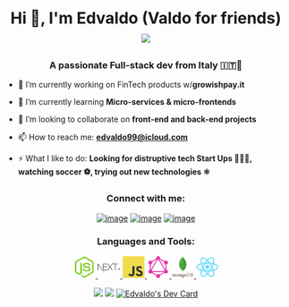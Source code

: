 <h1 align="center">Hi 👋, I'm Edvaldo (Valdo for friends) <img height="40" src="https://emoji.gg/assets/emoji/7333-parrotdance.gif"></h1>
<h3 align="center">A passionate Full-stack dev from Italy 🇮🇹🍕</h3>

- 🔭 I’m currently working on FinTech products w/**growishpay.it**

- 🌱 I’m currently learning **Micro-services & micro-frontends**

- 👯 I’m looking to collaborate on **front-end and back-end projects**

- 📫 How to reach me: **edvaldo99@icloud.com**

- ⚡ What I like to do: **Looking for distruptive tech Start Ups 🧑🏻‍💻, watching soccer ⚽️, trying out new technologies ⚛️**

<h3 align="center">Connect with me:</h3>
<div align="center">

[![image](https://img.shields.io/badge/LinkedIn-0077B5?style=for-the-badge&logo=linkedin&logoColor=white)](https://www.linkedin.com/in/edvaldo-g-20a271121/)
[![image](https://img.shields.io/badge/Instagram-E4405F?style=for-the-badge&logo=instagram&logoColor=white)](https://www.instagram.com/valdozzz/)
[![image](https://img.shields.io/badge/Gmail-D14836?style=for-the-badge&logo=gmail&logoColor=white)](mailto:edvaldo99@icloud.com)
  
</div>

<h3 align="center">Languages and Tools:</h3>

<p align="center"> 
  <a href="https://www.w3.org/nodejs/" target="_blank"> 
    <img src="https://raw.githubusercontent.com/devicons/devicon/master/icons/nodejs/nodejs-original.svg" alt="nodejs" width="40" height="40"/> 
  </a>
  <a href="https://nextjs.org/docs/getting-started" target="_blank"> 
    <img src="https://raw.githubusercontent.com/devicons/devicon/master/icons/nextjs/nextjs-original-wordmark.svg" alt="NextJS" width="40" height="40"/> 
  </a> 
  <a href="https://developer.mozilla.org/en-US/docs/Web/JavaScript" target="_blank"> 
    <img src="https://raw.githubusercontent.com/devicons/devicon/master/icons/javascript/javascript-original.svg" alt="javascript" width="40" height="40"/> 
  </a> 
  <a href="https://graphql.org/" target="_blank"> 
    <img src="https://raw.githubusercontent.com/devicons/devicon/master/icons/graphql/graphql-plain.svg" alt="graphql" width="40" height="40"/> 
  </a> 
  <a href="https://www.mongodb.com/" target="_blank"> 
    <img src="https://raw.githubusercontent.com/devicons/devicon/master/icons/mongodb/mongodb-original-wordmark.svg" alt="mongodb" width="40" height="40"/> 
  </a>
  <a href="https://it.reactjs.org/" target="_blank"> 
    <img src="https://raw.githubusercontent.com/devicons/devicon/master/icons/react/react-original.svg" alt="react" width="40" height="40"/> 
  </a>
</p>

<p align= "center">
  <img height= "150" src="https://github-readme-stats.vercel.app/api?username=valdo99&theme=react&show_icons=true&include_all_commits=true" />
  <img height= "150" src="https://github-readme-stats.vercel.app/api/top-langs/?username=valdo99&theme=react&layout=compact" />
<a href="https://app.daily.dev/valdozzz"><img src="https://api.daily.dev/devcards/1658df05d76a43179cd8e0ca079a922f.png?r=oyr" width="400" alt="Edvaldo's Dev Card"/></a></p>
